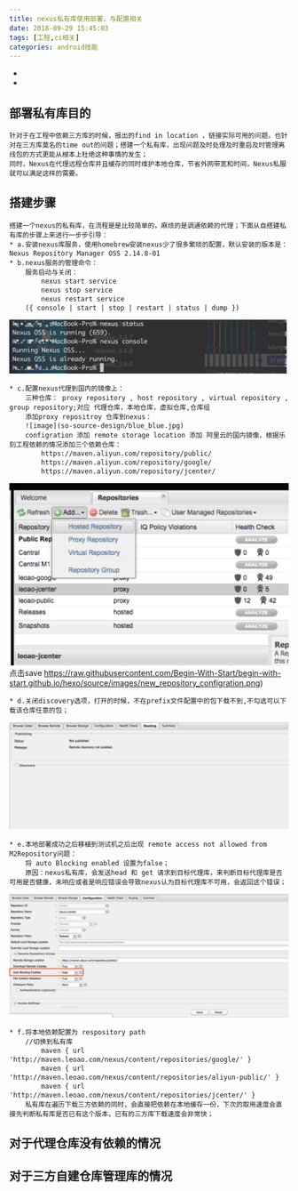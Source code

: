 ```yaml
---
title: nexus私有库使用部署，与配置相关
date: 2018-09-29 15:45:03
tags: [工程,ci相关]
categories: android技能
---
```

* 
* 
<!-- more -->
##  部署私有库目的  ## 
```
针对于在工程中依赖三方库的时候，报出的find in location ，链接实际可用的问题，也针对在三方库莫名的time out的问题；搭建一个私有库，出现问题及时处理及时重启及时管理离线包的方式更能从根本上杜绝这种事情的发生；
同时，Nexus在代理远程仓库并且缓存的同时维护本地仓库，节省外网带宽和时间，Nexus私服就可以满足这样的需要。
```
## 搭建步骤 ##
	搭建一个nexus的私有库，在流程是是比较简单的，麻烦的是调通依赖的代理；下面从自搭建私有库的步骤上来进行一步步引导：
	* a.安装nexus库服务，使用homebrew安装nexus少了很多繁琐的配置，默认安装的版本是：Nexus Repository Manager OSS 2.14.8-01
	* b.nexus服务的管理命令：
		服务启动与关闭：
			nexus start service
			nexus stop service
			nexus restart service
		({ console | start | stop | restart | status | dump })

![image](https://raw.githubusercontent.com/Begin-With-Start/begin-with-start.github.io/hexo/source/images/nexus_setup.jpg)

	* c.配置nexus代理到国内的镜像上：
		三种仓库： proxy repository , host repository , virtual repository , group repository;对应 代理仓库，本地仓库，虚拟仓库,仓库组
		添加proxy repositroy 仓库到nexus：
		![image](so-source-design/blue_blue.jpg)
		configration 添加 remote storage location 添加 阿里云的国内镜像，根据乐刻工程依赖的情况添加三个依赖仓库：
			https://maven.aliyun.com/repository/public/
			https://maven.aliyun.com/repository/google/
			https://maven.aliyun.com/repository/jcenter/


![image](https://raw.githubusercontent.com/Begin-With-Start/begin-with-start.github.io/hexo/source/images/add_proxy_repository.jpg)
		点击save
https://raw.githubusercontent.com/Begin-With-Start/begin-with-start.github.io/hexo/source/images/new_repository_configration.png)

	* d.关闭discovery选项，打开的时候，不在prefix文件配置中的包下载不到,不勾选可以下载该仓库任意的包；

![image](https://raw.githubusercontent.com/Begin-With-Start/begin-with-start.github.io/hexo/source/images/nexus_discovery.png)

	* e.本地部署成功之后移植到测试机之后出现 remote access not allowed from M2Repository问题：
		将 auto Blocking enabled 设置为false；
		原因：nexus私有库，会发送head 和 get 请求到目标代理库，来判断目标代理库是否可用是否健康，未响应或者是响应错误会导致nexus认为目标代理库不可用，会返回这个错误；

![image](https://raw.githubusercontent.com/Begin-With-Start/begin-with-start.github.io/hexo/source/images/nexus_error_m2repository.png)

	* f.将本地依赖配置为 respository path 
		//切换到私有库
	        maven { url 'http://maven.leoao.com/nexus/content/repositories/google/' }
	        maven { url 'http://maven.leoao.com/nexus/content/repositories/aliyun-public/' }
	        maven { url 'http://maven.leoao.com/nexus/content/repositories/jcenter/' }
	    私有库在遍历下载三方依赖的同时，会直接把依赖在本地缓存一份，下次的取用速度会直接先判断私有库是否已有这个版本，已有的三方库下载速度会非常快；

## 对于代理仓库没有依赖的情况 ##
	

## 对于三方自建仓库管理库的情况 ##
